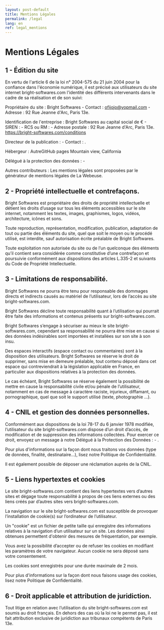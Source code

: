 ```yaml
---
layout: post-default
title: Mentions Légales
permalink: /legal
lang: en
ref: legal_mentions
---
```


# Mentions Légales

## 1 - Édition du site

En vertu de l'article 6 de la loi n° 2004-575 du 21 juin 2004 pour la confiance dans l'économie numérique, il est précisé aux utilisateurs du site internet bright-softwares.com l'identité des différents intervenants dans le cadre de sa réalisation et de son suivi:

Propriétaire du site : Bright Softwares - Contact : ofijojo@yopmail.com - Adresse : 92 Rue Jeanne d'Arc, Paris 13e.

Identification de l'entreprise : Bright Softwares au capital social de € - SIREN : - RCS ou RM : - Adresse postale : 92 Rue Jeanne d'Arc, Paris 13e. https://bright-softwares.com/conditions

Directeur de la publication : - Contact : .

Hébergeur : AutreGitHub pages Mountain view, California

Délégué à la protection des données : -

Autres contributeurs : Les mentions légales sont proposées par le générateur de mentions légales de La Webeuse.

## 2 - Propriété intellectuelle et contrefaçons.

Bright Softwares est propriétaire des droits de propriété intellectuelle et détient les droits d’usage sur tous les éléments accessibles sur le site internet, notamment les textes, images, graphismes, logos, vidéos, architecture, icônes et sons.

Toute reproduction, représentation, modification, publication, adaptation de tout ou partie des éléments du site, quel que soit le moyen ou le procédé utilisé, est interdite, sauf autorisation écrite préalable de Bright Softwares.

Toute exploitation non autorisée du site ou de l’un quelconque des éléments qu’il contient sera considérée comme constitutive d’une contrefaçon et poursuivie conformément aux dispositions des articles L.335-2 et suivants du Code de Propriété Intellectuelle.

## 3 - Limitations de responsabilité.

Bright Softwares ne pourra être tenu pour responsable des dommages directs et indirects causés au matériel de l’utilisateur, lors de l’accès au site bright-softwares.com.

Bright Softwares décline toute responsabilité quant à l’utilisation qui pourrait être faite des informations et contenus présents sur bright-softwares.com.

Bright Softwares s’engage à sécuriser au mieux le site bright-softwares.com, cependant sa responsabilité ne pourra être mise en cause si des données indésirables sont importées et installées sur son site à son insu.

Des espaces interactifs (espace contact ou commentaires) sont à la disposition des utilisateurs. Bright Softwares se réserve le droit de supprimer, sans mise en demeure préalable, tout contenu déposé dans cet espace qui contreviendrait à la législation applicable en France, en particulier aux dispositions relatives à la protection des données.

Le cas échéant, Bright Softwares se réserve également la possibilité de mettre en cause la responsabilité civile et/ou pénale de l’utilisateur, notamment en cas de message à caractère raciste, injurieux, diffamant, ou pornographique, quel que soit le support utilisé (texte, photographie …).

## 4 - CNIL et gestion des données personnelles.

Conformément aux dispositions de la loi 78-17 du 6 janvier 1978 modifiée, l’utilisateur du site bright-softwares.com dispose d’un droit d’accès, de modification et de suppression des informations collectées. Pour exercer ce droit, envoyez un message à notre Délégué à la Protection des Données : - .

Pour plus d'informations sur la façon dont nous traitons vos données (type de données, finalité, destinataire...), lisez notre Politique de Confidentialité.

Il est également possible de déposer une réclamation auprès de la CNIL.

## 5 - Liens hypertextes et cookies

Le site bright-softwares.com contient des liens hypertextes vers d’autres sites et dégage toute responsabilité à propos de ces liens externes ou des liens créés par d’autres sites vers bright-softwares.com.

La navigation sur le site bright-softwares.com est susceptible de provoquer l’installation de cookie(s) sur l’ordinateur de l’utilisateur.

Un "cookie" est un fichier de petite taille qui enregistre des informations relatives à la navigation d’un utilisateur sur un site. Les données ainsi obtenues permettent d'obtenir des mesures de fréquentation, par exemple.

Vous avez la possibilité d’accepter ou de refuser les cookies en modifiant les paramètres de votre navigateur. Aucun cookie ne sera déposé sans votre consentement.

Les cookies sont enregistrés pour une durée maximale de 2 mois.

Pour plus d'informations sur la façon dont nous faisons usage des cookies, lisez notre Politique de Confidentialité.

## 6 - Droit applicable et attribution de juridiction.

Tout litige en relation avec l’utilisation du site bright-softwares.com est soumis au droit français. En dehors des cas où la loi ne le permet pas, il est fait attribution exclusive de juridiction aux tribunaux compétents de Paris 13e.
